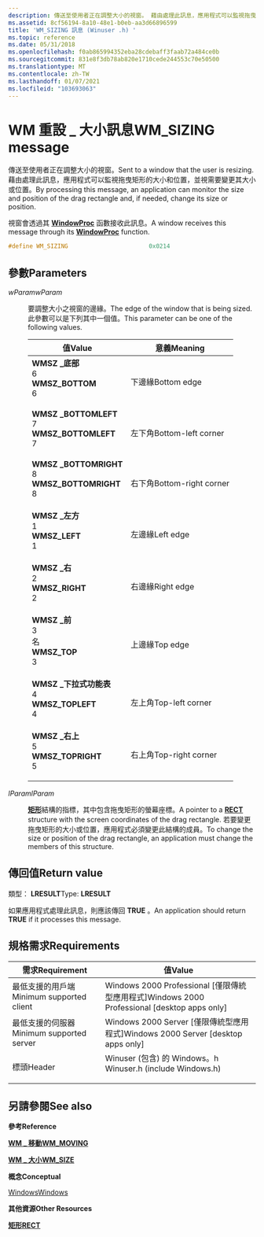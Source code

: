 ```yaml
---
description: 傳送至使用者正在調整大小的視窗。 藉由處理此訊息，應用程式可以監視拖曳矩形的大小和位置，並視需要變更其大小或位置。
ms.assetid: 8cf56194-8a10-48e1-b0eb-aa3d66896599
title: 'WM_SIZING 訊息 (Winuser .h) '
ms.topic: reference
ms.date: 05/31/2018
ms.openlocfilehash: f0ab865994352eba28cdebaff3faab72a484ce0b
ms.sourcegitcommit: 831e8f3db78ab820e1710cede244553c70e50500
ms.translationtype: MT
ms.contentlocale: zh-TW
ms.lasthandoff: 01/07/2021
ms.locfileid: "103693063"
---
```

# <a name="wm_sizing-message"></a><span data-ttu-id="e1a1b-104">WM 重設 \_ 大小訊息</span><span class="sxs-lookup"><span data-stu-id="e1a1b-104">WM\_SIZING message</span></span>

<span data-ttu-id="e1a1b-105">傳送至使用者正在調整大小的視窗。</span><span class="sxs-lookup"><span data-stu-id="e1a1b-105">Sent to a window that the user is resizing.</span></span> <span data-ttu-id="e1a1b-106">藉由處理此訊息，應用程式可以監視拖曳矩形的大小和位置，並視需要變更其大小或位置。</span><span class="sxs-lookup"><span data-stu-id="e1a1b-106">By processing this message, an application can monitor the size and position of the drag rectangle and, if needed, change its size or position.</span></span>

<span data-ttu-id="e1a1b-107">視窗會透過其 [**WindowProc**](/previous-versions/windows/desktop/legacy/ms633573(v=vs.85)) 函數接收此訊息。</span><span class="sxs-lookup"><span data-stu-id="e1a1b-107">A window receives this message through its [**WindowProc**](/previous-versions/windows/desktop/legacy/ms633573(v=vs.85)) function.</span></span>


```C++
#define WM_SIZING                       0x0214
```



## <a name="parameters"></a><span data-ttu-id="e1a1b-108">參數</span><span class="sxs-lookup"><span data-stu-id="e1a1b-108">Parameters</span></span>

<dl> <dt>

<span data-ttu-id="e1a1b-109">*wParam*</span><span class="sxs-lookup"><span data-stu-id="e1a1b-109">*wParam*</span></span> 
</dt> <dd>

<span data-ttu-id="e1a1b-110">要調整大小之視窗的邊緣。</span><span class="sxs-lookup"><span data-stu-id="e1a1b-110">The edge of the window that is being sized.</span></span> <span data-ttu-id="e1a1b-111">此參數可以是下列其中一個值。</span><span class="sxs-lookup"><span data-stu-id="e1a1b-111">This parameter can be one of the following values.</span></span>



| <span data-ttu-id="e1a1b-112">值</span><span class="sxs-lookup"><span data-stu-id="e1a1b-112">Value</span></span>                                                                                                                                                                                                                         | <span data-ttu-id="e1a1b-113">意義</span><span class="sxs-lookup"><span data-stu-id="e1a1b-113">Meaning</span></span>                        |
|-------------------------------------------------------------------------------------------------------------------------------------------------------------------------------------------------------------------------------|--------------------------------|
| <span id="WMSZ_BOTTOM"></span><span id="wmsz_bottom"></span><dl> <span data-ttu-id="e1a1b-114"><dt>**WMSZ \_底部**</dt> <dt>6</dt></span><span class="sxs-lookup"><span data-stu-id="e1a1b-114"><dt>**WMSZ\_BOTTOM**</dt> <dt>6</dt></span></span> </dl>                | <span data-ttu-id="e1a1b-115">下邊緣</span><span class="sxs-lookup"><span data-stu-id="e1a1b-115">Bottom edge</span></span><br/>         |
| <span id="WMSZ_BOTTOMLEFT"></span><span id="wmsz_bottomleft"></span><dl> <span data-ttu-id="e1a1b-116"><dt>**WMSZ \_BOTTOMLEFT**</dt> <dt>7</dt></span><span class="sxs-lookup"><span data-stu-id="e1a1b-116"><dt>**WMSZ\_BOTTOMLEFT**</dt> <dt>7</dt></span></span> </dl>    | <span data-ttu-id="e1a1b-117">左下角</span><span class="sxs-lookup"><span data-stu-id="e1a1b-117">Bottom-left corner</span></span><br/>  |
| <span id="WMSZ_BOTTOMRIGHT"></span><span id="wmsz_bottomright"></span><dl> <span data-ttu-id="e1a1b-118"><dt>**WMSZ \_BOTTOMRIGHT**</dt> <dt>8</dt></span><span class="sxs-lookup"><span data-stu-id="e1a1b-118"><dt>**WMSZ\_BOTTOMRIGHT**</dt> <dt>8</dt></span></span> </dl> | <span data-ttu-id="e1a1b-119">右下角</span><span class="sxs-lookup"><span data-stu-id="e1a1b-119">Bottom-right corner</span></span><br/> |
| <span id="WMSZ_LEFT"></span><span id="wmsz_left"></span><dl> <span data-ttu-id="e1a1b-120"><dt>**WMSZ \_左方**</dt> <dt>1</dt></span><span class="sxs-lookup"><span data-stu-id="e1a1b-120"><dt>**WMSZ\_LEFT**</dt> <dt>1</dt></span></span> </dl>                      | <span data-ttu-id="e1a1b-121">左邊緣</span><span class="sxs-lookup"><span data-stu-id="e1a1b-121">Left edge</span></span><br/>           |
| <span id="WMSZ_RIGHT"></span><span id="wmsz_right"></span><dl> <span data-ttu-id="e1a1b-122"><dt>**WMSZ \_右**</dt> <dt>2</dt></span><span class="sxs-lookup"><span data-stu-id="e1a1b-122"><dt>**WMSZ\_RIGHT**</dt> <dt>2</dt></span></span> </dl>                   | <span data-ttu-id="e1a1b-123">右邊緣</span><span class="sxs-lookup"><span data-stu-id="e1a1b-123">Right edge</span></span><br/>          |
| <span id="WMSZ_TOP"></span><span id="wmsz_top"></span><dl> <span data-ttu-id="e1a1b-124"><dt>**WMSZ \_前**</dt> <dt>3</dt>名</span><span class="sxs-lookup"><span data-stu-id="e1a1b-124"><dt>**WMSZ\_TOP**</dt> <dt>3</dt></span></span> </dl>                         | <span data-ttu-id="e1a1b-125">上邊緣</span><span class="sxs-lookup"><span data-stu-id="e1a1b-125">Top edge</span></span><br/>            |
| <span id="WMSZ_TOPLEFT"></span><span id="wmsz_topleft"></span><dl> <span data-ttu-id="e1a1b-126"><dt>**WMSZ \_下拉式功能表**</dt> <dt>4</dt></span><span class="sxs-lookup"><span data-stu-id="e1a1b-126"><dt>**WMSZ\_TOPLEFT**</dt> <dt>4</dt></span></span> </dl>             | <span data-ttu-id="e1a1b-127">左上角</span><span class="sxs-lookup"><span data-stu-id="e1a1b-127">Top-left corner</span></span><br/>     |
| <span id="WMSZ_TOPRIGHT"></span><span id="wmsz_topright"></span><dl> <span data-ttu-id="e1a1b-128"><dt>**WMSZ \_右上**</dt> <dt>5</dt></span><span class="sxs-lookup"><span data-stu-id="e1a1b-128"><dt>**WMSZ\_TOPRIGHT**</dt> <dt>5</dt></span></span> </dl>          | <span data-ttu-id="e1a1b-129">右上角</span><span class="sxs-lookup"><span data-stu-id="e1a1b-129">Top-right corner</span></span><br/>    |



 

</dd> <dt>

<span data-ttu-id="e1a1b-130">*lParam*</span><span class="sxs-lookup"><span data-stu-id="e1a1b-130">*lParam*</span></span> 
</dt> <dd>

<span data-ttu-id="e1a1b-131">[**矩形**](/previous-versions//dd162897(v=vs.85))結構的指標，其中包含拖曳矩形的螢幕座標。</span><span class="sxs-lookup"><span data-stu-id="e1a1b-131">A pointer to a [**RECT**](/previous-versions//dd162897(v=vs.85)) structure with the screen coordinates of the drag rectangle.</span></span> <span data-ttu-id="e1a1b-132">若要變更拖曳矩形的大小或位置，應用程式必須變更此結構的成員。</span><span class="sxs-lookup"><span data-stu-id="e1a1b-132">To change the size or position of the drag rectangle, an application must change the members of this structure.</span></span>

</dd> </dl>

## <a name="return-value"></a><span data-ttu-id="e1a1b-133">傳回值</span><span class="sxs-lookup"><span data-stu-id="e1a1b-133">Return value</span></span>

<span data-ttu-id="e1a1b-134">類型： **LRESULT**</span><span class="sxs-lookup"><span data-stu-id="e1a1b-134">Type: **LRESULT**</span></span>

<span data-ttu-id="e1a1b-135">如果應用程式處理此訊息，則應該傳回 **TRUE** 。</span><span class="sxs-lookup"><span data-stu-id="e1a1b-135">An application should return **TRUE** if it processes this message.</span></span>

## <a name="requirements"></a><span data-ttu-id="e1a1b-136">規格需求</span><span class="sxs-lookup"><span data-stu-id="e1a1b-136">Requirements</span></span>



| <span data-ttu-id="e1a1b-137">需求</span><span class="sxs-lookup"><span data-stu-id="e1a1b-137">Requirement</span></span> | <span data-ttu-id="e1a1b-138">值</span><span class="sxs-lookup"><span data-stu-id="e1a1b-138">Value</span></span> |
|-------------------------------------|----------------------------------------------------------------------------------------------------------|
| <span data-ttu-id="e1a1b-139">最低支援的用戶端</span><span class="sxs-lookup"><span data-stu-id="e1a1b-139">Minimum supported client</span></span><br/> | <span data-ttu-id="e1a1b-140">Windows 2000 Professional \[僅限傳統型應用程式\]</span><span class="sxs-lookup"><span data-stu-id="e1a1b-140">Windows 2000 Professional \[desktop apps only\]</span></span><br/>                                               |
| <span data-ttu-id="e1a1b-141">最低支援的伺服器</span><span class="sxs-lookup"><span data-stu-id="e1a1b-141">Minimum supported server</span></span><br/> | <span data-ttu-id="e1a1b-142">Windows 2000 Server \[僅限傳統型應用程式\]</span><span class="sxs-lookup"><span data-stu-id="e1a1b-142">Windows 2000 Server \[desktop apps only\]</span></span><br/>                                                     |
| <span data-ttu-id="e1a1b-143">標頭</span><span class="sxs-lookup"><span data-stu-id="e1a1b-143">Header</span></span><br/>                   | <dl> <span data-ttu-id="e1a1b-144"><dt>Winuser (包含) 的 Windows。h </dt></span><span class="sxs-lookup"><span data-stu-id="e1a1b-144"><dt>Winuser.h (include Windows.h)</dt></span></span> </dl> |



## <a name="see-also"></a><span data-ttu-id="e1a1b-145">另請參閱</span><span class="sxs-lookup"><span data-stu-id="e1a1b-145">See also</span></span>

<dl> <dt>

<span data-ttu-id="e1a1b-146">**參考**</span><span class="sxs-lookup"><span data-stu-id="e1a1b-146">**Reference**</span></span>
</dt> <dt>

[<span data-ttu-id="e1a1b-147">**WM \_ 移動**</span><span class="sxs-lookup"><span data-stu-id="e1a1b-147">**WM\_MOVING**</span></span>](wm-moving.md)
</dt> <dt>

[<span data-ttu-id="e1a1b-148">**WM \_ 大小**</span><span class="sxs-lookup"><span data-stu-id="e1a1b-148">**WM\_SIZE**</span></span>](wm-size.md)
</dt> <dt>

<span data-ttu-id="e1a1b-149">**概念**</span><span class="sxs-lookup"><span data-stu-id="e1a1b-149">**Conceptual**</span></span>
</dt> <dt>

[<span data-ttu-id="e1a1b-150">Windows</span><span class="sxs-lookup"><span data-stu-id="e1a1b-150">Windows</span></span>](windows.md)
</dt> <dt>

<span data-ttu-id="e1a1b-151">**其他資源**</span><span class="sxs-lookup"><span data-stu-id="e1a1b-151">**Other Resources**</span></span>
</dt> <dt>

<span data-ttu-id="e1a1b-152">[**矩形**](/previous-versions//dd162897(v=vs.85))</span><span class="sxs-lookup"><span data-stu-id="e1a1b-152">[**RECT**](/previous-versions//dd162897(v=vs.85))</span></span>
</dt> </dl>

 

 

